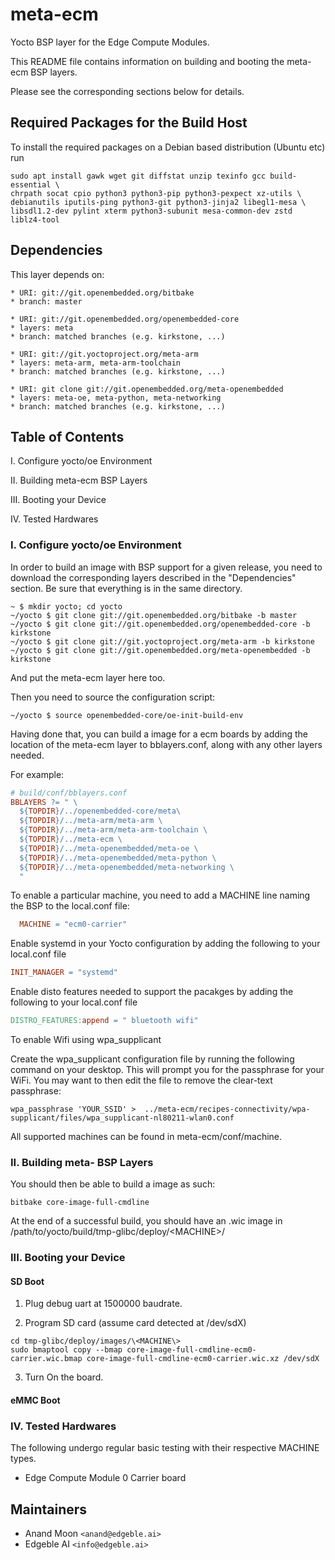 # meta-ecm

Yocto BSP layer for the Edge Compute Modules.

This README file contains information on building and booting the meta-ecm BSP layers.

Please see the corresponding sections below for details.

## Required Packages for the Build Host
To install the required packages on a Debian based distribution (Ubuntu etc) run

```
sudo apt install gawk wget git diffstat unzip texinfo gcc build-essential \
chrpath socat cpio python3 python3-pip python3-pexpect xz-utils \
debianutils iputils-ping python3-git python3-jinja2 libegl1-mesa \
libsdl1.2-dev pylint xterm python3-subunit mesa-common-dev zstd liblz4-tool
```

## Dependencies

This layer depends on:

```
* URI: git://git.openembedded.org/bitbake
* branch: master
```
```
* URI: git://git.openembedded.org/openembedded-core
* layers: meta
* branch: matched branches (e.g. kirkstone, ...)
```
```
* URI: git://git.yoctoproject.org/meta-arm
* layers: meta-arm, meta-arm-toolchain
* branch: matched branches (e.g. kirkstone, ...)
```
```
* URI: git clone git://git.openembedded.org/meta-openembedded
* layers: meta-oe, meta-python, meta-networking
* branch: matched branches (e.g. kirkstone, ...)
```

## Table of Contents

I. Configure yocto/oe Environment

II. Building meta-ecm BSP Layers

III. Booting your Device

IV. Tested Hardwares

### I. Configure yocto/oe Environment

In order to build an image with BSP support for a given release, you need to download the corresponding layers described in the "Dependencies" section. Be sure that everything is in the same directory.

```shell
~ $ mkdir yocto; cd yocto
~/yocto $ git clone git://git.openembedded.org/bitbake -b master
~/yocto $ git clone git://git.openembedded.org/openembedded-core -b kirkstone
~/yocto $ git clone git://git.yoctoproject.org/meta-arm -b kirkstone
~/yocto $ git clone git://git.openembedded.org/meta-openembedded -b kirkstone
```

And put the meta-ecm layer here too.

Then you need to source the configuration script:

```shell
~/yocto $ source openembedded-core/oe-init-build-env
```

Having done that, you can build a image for a ecm boards by adding the location of the meta-ecm layer to bblayers.conf, along with any other layers needed.

For example:

```makefile
# build/conf/bblayers.conf
BBLAYERS ?= " \
  ${TOPDIR}/../openembedded-core/meta\
  ${TOPDIR}/../meta-arm/meta-arm \
  ${TOPDIR}/../meta-arm/meta-arm-toolchain \
  ${TOPDIR}/../meta-ecm \
  ${TOPDIR}/../meta-openembedded/meta-oe \
  ${TOPDIR}/../meta-openembedded/meta-python \
  ${TOPDIR}/../meta-openembedded/meta-networking \
  "
```

To enable a particular machine, you need to add a MACHINE line naming the BSP to the local.conf file:

```makefile
  MACHINE = "ecm0-carrier"
```

Enable systemd in your Yocto configuration by adding the following to your local.conf file

```makefile
INIT_MANAGER = "systemd"
```

Enable disto features needed to support the pacakges by adding the following to your local.conf file

```makefile
DISTRO_FEATURES:append = " bluetooth wifi"
```

To enable Wifi using wpa_supplicant

Create the wpa_supplicant configuration file by running the following command on your desktop.
This will prompt you for the passphrase for your WiFi.
You may want to then edit the file to remove the clear-text passphrase:

```shell
wpa_passphrase 'YOUR_SSID' >  ../meta-ecm/recipes-connectivity/wpa-supplicant/files/wpa_supplicant-nl80211-wlan0.conf
```

All supported machines can be found in meta-ecm/conf/machine.

### II. Building meta- BSP Layers

You should then be able to build a image as such:

```shell
bitbake core-image-full-cmdline
```

At the end of a successful build, you should have an .wic image in /path/to/yocto/build/tmp-glibc/deploy/\<MACHINE\>/

### III. Booting your Device

#### SD Boot

1. Plug debug uart at 1500000 baudrate.

2. Program SD card (assume card detected at /dev/sdX)

```shell
cd tmp-glibc/deploy/images/\<MACHINE\>
sudo bmaptool copy --bmap core-image-full-cmdline-ecm0-carrier.wic.bmap core-image-full-cmdline-ecm0-carrier.wic.xz /dev/sdX
```

3. Turn On the board.

#### eMMC Boot

### IV. Tested Hardwares

The following undergo regular basic testing with their respective MACHINE types.

* Edge Compute Module 0 Carrier board

## Maintainers

* Anand Moon `<anand@edgeble.ai>`
* Edgeble AI `<info@edgeble.ai>`
